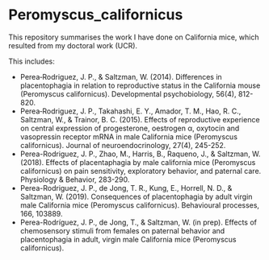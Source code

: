 # Peromyscus_californicus
This repository summarises the work I have done on California mice, which resulted from my doctoral work (UCR).

This includes:
- Perea‐Rodriguez, J. P., & Saltzman, W. (2014). Differences in placentophagia in relation to reproductive status in the California mouse (Peromyscus californicus). Developmental psychobiology, 56(4), 812-820.
- Perea‐Rodriguez, J. P., Takahashi, E. Y., Amador, T. M., Hao, R. C., Saltzman, W., & Trainor, B. C. (2015). Effects of reproductive experience on central expression of progesterone, oestrogen α, oxytocin and vasopressin receptor mRNA in male California mice (Peromyscus californicus). Journal of neuroendocrinology, 27(4), 245-252.
- Perea-Rodriguez, J. P., Zhao, M., Harris, B., Raqueno, J., & Saltzman, W. (2018). Effects of placentaphagia by male california mice (Peromyscus californicus) on pain sensitivity, exploratory behavior, and paternal care. Physiology & Behavior, 283-290.
- Perea-Rodriguez, J. P., de Jong, T. R., Kung, E., Horrell, N. D., & Saltzman, W. (2019). Consequences of placentophagia by adult virgin male California mice (Peromyscus californicus). Behavioural processes, 166, 103889.
- Perea-Rodríguez, J. P., de Jong, T., & Saltzman, W. (in prep). Effects of chemosensory stimuli from females on paternal behavior and placentophagia in adult, virgin male California mice (Peromyscus californicus).
